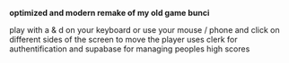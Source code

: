 **optimized and modern remake of my old game bunci**

play with a & d on your keyboard or use your mouse / phone and click on different sides of the screen to move the player
uses clerk for authentification and supabase for managing peoples high scores
